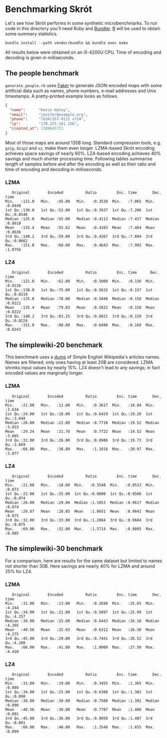 # Benchmarking Skrót

Let's see how Skrót performs in some synthetic microbenchmarks.
To run code in this directory you'll need Ruby and [Bundler][b].
[R][r] will be used to obtain some summary statistics.

    bundle install --path vendor/bundle && bundle exec make

All results below were obtained on an i5-4200U CPU.
Time of encoding and decoding is given in milliseconds.

## The people benchmark

`generate_people.rb` uses [Faker][f] to generate JSON-encoded maps with some
artificial data such as names, phone numbers, e-mail addresses and Unix
timestamps. A pretty-printed example looks as follows.

```json
{
  "name":      "Kevin Haley",
  "email":     "jenifer@example.org",
  "phone":     "(834)357-9121 x724",
  "ip":        "178.225.161.156",
  "created_at": 1389645721
}
```

Most of those maps are around 135B long. Standard compression
tools, e.g. `gzip`, `bzip2` and `xz`, make them even longer.
LZMA-based Skrót encoding achieves space savings of nearly 60%.
LZ4-based encoding achieves 40% savings and much shorter processing time.
Following tables summarise length of
samples before and after the encoding as well as their ratio and
time of encoding and decoding in milliseconds.

### LZMA

```
   Original        Encoded          Ratio         Enc. time       Dec. time
Min.   :121.0   Min.   :45.00   Min.   :0.3538  Min.   :7.065  Min.   :0.8449
1st Qu.:130.0   1st Qu.:52.00   1st Qu.:0.3937  1st Qu.:7.206  1st Qu.:0.8546
Median :135.0   Median :55.00   Median :0.4113  Median :7.417  Median :0.8618
Mean   :135.4   Mean   :55.62   Mean   :0.4103  Mean   :7.464  Mean   :0.8636
3rd Qu.:140.2   3rd Qu.:59.00   3rd Qu.:0.4267  3rd Qu.:7.694  3rd Qu.:0.8662
Max.   :151.0   Max.   :68.00   Max.   :0.4643  Max.   :7.992  Max.   :1.0756
```

### LZ4

```
   Original        Encoded          Ratio         Enc. time      Dec. time
Min.   :121.0   Min.   :62.00   Min.   :0.5000  Min.   :0.156  Min.   :0.0216
1st Qu.:130.0   1st Qu.:75.00   1st Qu.:0.5632  1st Qu.:0.157  1st Qu.:0.0219
Median :135.0   Median :78.00   Median :0.5848  Median :0.158  Median :0.0221
Mean   :135.4   Mean   :79.03   Mean   :0.5832  Mean   :0.158  Mean   :0.0222
3rd Qu.:140.2   3rd Qu.:83.25   3rd Qu.:0.6031  3rd Qu.:0.159  3rd Qu.:0.0224
Max.   :151.0   Max.   :98.00   Max.   :0.6490  Max.   :0.168  Max.   :0.0243
```

## The simplewiki-20 benchmark

This benchmark uses a [dump][w] of Simple English Wikipedia's articles names.
Names are filtered; only ones having at least 20B are considered.
LZMA shrinks input values by nearly 15%. LZ4 doesn't lead to any savings; in
fact encoded values are marginally longer.

### LZMA

```
   Original        Encoded          Ratio         Enc. time       Dec. time
Min.   :21.00   Min.   :12.00   Min.   :0.3617  Min.   :18.84  Min.   :3.634
1st Qu.:24.00   1st Qu.:18.00   1st Qu.:0.6429  1st Qu.:19.20  1st Qu.:3.648
Median :28.00   Median :22.00   Median :0.7710  Median :19.52  Median :3.653
Mean   :29.24   Mean   :21.78   Mean   :0.7722  Mean   :19.52  Mean   :3.665
3rd Qu.:32.00   3rd Qu.:26.00   3rd Qu.:0.8986  3rd Qu.:19.73  3rd Qu.:3.669
Max.   :66.00   Max.   :38.00   Max.   :1.1818  Max.   :20.97  Max.   :3.877
```

### LZ4

```
   Original        Encoded          Ratio         Enc. time       Dec. time
Min.   :21.00   Min.   :18.00  Min.   :0.3548  Min.   :0.9513  Min.   :0.073
1st Qu.:22.00   1st Qu.:25.00  1st Qu.:0.9000  1st Qu.:0.9588  1st Qu.:0.074
Median :26.00   Median :29.00  Median :1.1053  Median :0.9617  Median :0.074
Mean   :28.87   Mean   :28.85  Mean   :1.0651  Mean   :0.9642  Mean   :0.075
3rd Qu.:32.00   3rd Qu.:33.00  3rd Qu.:1.2884  3rd Qu.:0.9684  3rd Qu.:0.075
Max.   :69.00   Max.   :52.00  Max.   :1.5714  Max.   :0.9895  Max.   :0.085
```

## The simplewiki-30 benchmark

For a comparison, here are results for the same dataset but limited to names not
shorter than 30B. Here savings are nearly 40% for LZMA and around 25% for LZ4.

### LZMA

```
   Original        Encoded          Ratio         Enc. time       Dec. time
Min.   :31.00   Min.   :13.00   Min.   :0.2698  Min.   :25.65  Min.   :4.244
1st Qu.:34.00   1st Qu.:21.00   1st Qu.:0.5097  1st Qu.:25.99  1st Qu.:4.257
Median :38.00   Median :25.00   Median :0.6443  Median :26.18  Median :4.265
Mean   :40.56   Mean   :25.03   Mean   :0.6312  Mean   :26.30  Mean   :4.275
3rd Qu.:45.00   3rd Qu.:29.00   3rd Qu.:0.7441  3rd Qu.:26.52  3rd Qu.:4.280
Max.   :66.00   Max.   :41.00   Max.   :1.0000  Max.   :27.56  Max.   :4.410
```

### LZ4

```
   Original        Encoded          Ratio         Enc. time       Dec. time
Min.   :31.00   Min.   :19.00   Min.   :0.3455  Min.   :1.365  Min.   :0.089
1st Qu.:34.00   1st Qu.:25.00   1st Qu.:0.6308  1st Qu.:1.382  1st Qu.:0.090
Median :38.00   Median :30.00   Median :0.7500  Median :1.392  Median :0.090
Mean   :40.56   Mean   :30.88   Mean   :0.7787  Mean   :1.400  Mean   :0.091
3rd Qu.:45.00   3rd Qu.:36.00   3rd Qu.:0.9058  3rd Qu.:1.407  3rd Qu.:0.091
Max.   :66.00   Max.   :48.00   Max.   :1.3548  Max.   :1.655  Max.   :0.099
```

[b]: http://bundler.io/
[r]: http://www.r-project.org/
[f]: http://faker.rubyforge.org/
[w]: http://dumps.wikimedia.org/simplewiki/20150406/

